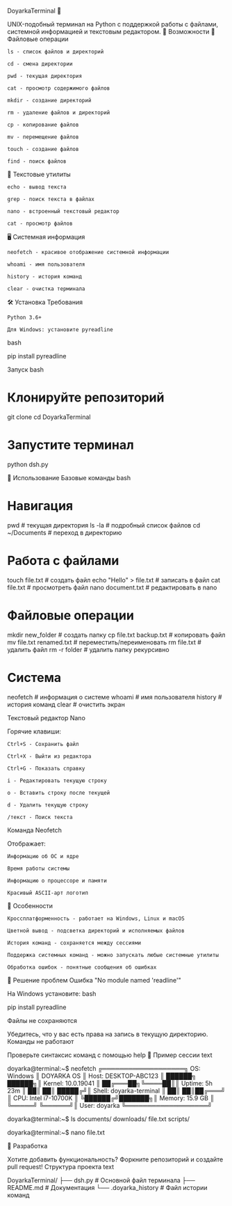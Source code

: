 DoyarkaTerminal 🐧

UNIX-подобный терминал на Python с поддержкой работы с файлами, системной информацией и текстовым редактором.
🚀 Возможности
📁 Файловые операции

    ls - список файлов и директорий

    cd - смена директории

    pwd - текущая директория

    cat - просмотр содержимого файлов

    mkdir - создание директорий

    rm - удаление файлов и директорий

    cp - копирование файлов

    mv - перемещение файлов

    touch - создание файлов

    find - поиск файлов

📝 Текстовые утилиты

    echo - вывод текста

    grep - поиск текста в файлах

    nano - встроенный текстовый редактор

    cat - просмотр файлов

🖥️ Системная информация

    neofetch - красивое отображение системной информации

    whoami - имя пользователя

    history - история команд

    clear - очистка терминала

🛠️ Установка
Требования

    Python 3.6+

    Для Windows: установите pyreadline

bash

pip install pyreadline

Запуск
bash

# Клонируйте репозиторий
git clone <repository-url>
cd DoyarkaTerminal

# Запустите терминал
python dsh.py

📖 Использование
Базовые команды
bash

# Навигация
pwd                    # текущая директория
ls -la                 # подробный список файлов
cd ~/Documents         # переход в директорию

# Работа с файлами
touch file.txt         # создать файл
echo "Hello" > file.txt # записать в файл
cat file.txt           # просмотреть файл
nano document.txt      # редактировать в nano

# Файловые операции
mkdir new_folder       # создать папку
cp file.txt backup.txt # копировать файл
mv file.txt renamed.txt # переместить/переименовать
rm file.txt            # удалить файл
rm -r folder           # удалить папку рекурсивно

# Система
neofetch               # информация о системе
whoami                 # имя пользователя
history                # история команд
clear                  # очистить экран

Текстовый редактор Nano

Горячие клавиши:

    Ctrl+S - Сохранить файл

    Ctrl+X - Выйти из редактора

    Ctrl+G - Показать справку

    i - Редактировать текущую строку

    o - Вставить строку после текущей

    d - Удалить текущую строку

    /текст - Поиск текста

Команда Neofetch

Отображает:

    Информацию об ОС и ядре

    Время работы системы

    Информацию о процессоре и памяти

    Красивый ASCII-арт логотип

🎨 Особенности

    Кроссплатформенность - работает на Windows, Linux и macOS

    Цветной вывод - подсветка директорий и исполняемых файлов

    История команд - сохраняется между сессиями

    Поддержка системных команд - можно запускать любые системные утилиты

    Обработка ошибок - понятные сообщения об ошибках

🐛 Решение проблем
Ошибка "No module named 'readline'"

На Windows установите:
bash

pip install pyreadline

Файлы не сохраняются

Убедитесь, что у вас есть права на запись в текущую директорию.
Команды не работают

Проверьте синтаксис команд с помощью help
📝 Пример сессии
text

doyarka@terminal:~$ neofetch
╔═══════════════════╗    OS: Windows
║    DOYARKA OS     ║    Host: DESKTOP-ABC123
║    ██████╗ ██████╗║    Kernel: 10.0.19041
║   ██╔═══██╗╚════██║║    Uptime: 5h 23m
║   ██║   ██║ █████╔╝║    Shell: doyarka-terminal
║   ██║   ██║██╔═══╝ ║    CPU: Intel i7-10700K
║   ╚██████╔╝███████╗║    Memory: 15.9 GB
║    ╚═════╝ ╚══════╝║    User: doyarka
╚═══════════════════╝

doyarka@terminal:~$ ls
documents/  downloads/  file.txt  scripts/

doyarka@terminal:~$ nano file.txt

🤝 Разработка

Хотите добавить функциональность? Форкните репозиторий и создайте pull request!
Структура проекта
text

DoyarkaTerminal/
├── dsh.py              # Основной файл терминала
├── README.md           # Документация
└── .doyarka_history    # Файл истории команд
